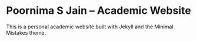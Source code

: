 # Poornima S Jain – Academic Website

This is a personal academic website built with Jekyll and the Minimal Mistakes theme.
